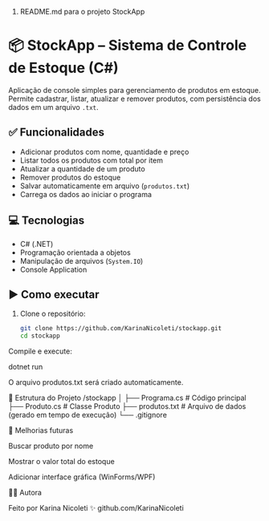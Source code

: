 1. README.md para o projeto StockApp
# 📦 StockApp – Sistema de Controle de Estoque (C#)

Aplicação de console simples para gerenciamento de produtos em estoque. Permite cadastrar, listar, atualizar e remover produtos, com persistência dos dados em um arquivo `.txt`.

## ✅ Funcionalidades

- Adicionar produtos com nome, quantidade e preço
- Listar todos os produtos com total por item
- Atualizar a quantidade de um produto
- Remover produtos do estoque
- Salvar automaticamente em arquivo (`produtos.txt`)
- Carrega os dados ao iniciar o programa

## 💻 Tecnologias

- C# (.NET)
- Programação orientada a objetos
- Manipulação de arquivos (`System.IO`)
- Console Application

## ▶️ Como executar

1. Clone o repositório:
   ```bash
   git clone https://github.com/KarinaNicoleti/stockapp.git
   cd stockapp


Compile e execute:

dotnet run


O arquivo produtos.txt será criado automaticamente.

📁 Estrutura do Projeto
/stockapp
│
├── Programa.cs       # Código principal
├── Produto.cs        # Classe Produto
├── produtos.txt      # Arquivo de dados (gerado em tempo de execução)
└── .gitignore

🚀 Melhorias futuras

Buscar produto por nome

Mostrar o valor total do estoque

Adicionar interface gráfica (WinForms/WPF)

🧑‍💻 Autora

Feito por Karina Nicoleti ✨
github.com/KarinaNicoleti

